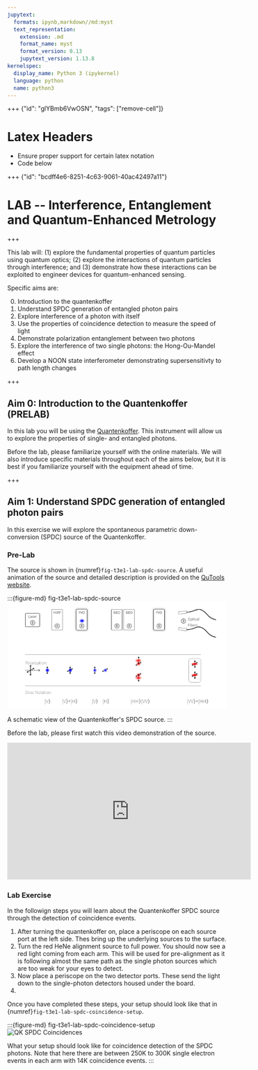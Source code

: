 ```yaml
---
jupytext:
  formats: ipynb,markdown//md:myst
  text_representation:
    extension: .md
    format_name: myst
    format_version: 0.13
    jupytext_version: 1.13.8
kernelspec:
  display_name: Python 3 (ipykernel)
  language: python
  name: python3
---
```


+++ {"id": "glYBmb6VwOSN", "tags": ["remove-cell"]}

# Latex Headers

 - Ensure proper support for certain latex notation
 - Code below

$$\newcommand{\ket}[1]{\left|{#1}\right\rangle}$$
$$\newcommand{\bra}[1]{\left\langle{#1}\right|}$$
$$\newcommand{\braket}[2]{\left\langle{#1}\middle|{#2}\right\rangle}$$
$$\newcommand{\adagger}[0]{\hat{a}^{\dagger}}$$
$$\newcommand{\ahat}[0]{\hat{a}}$$
$$\newcommand{\bdagger}[0]{\hat{b}^{\dagger}}$$
$$\newcommand{\bhat}[0]{\hat{b}}$$
$$\newcommand{\cdagger}[0]{\hat{c}^{\dagger}}$$
$$\newcommand{\chat}[0]{\hat{c}}$$
$$\newcommand{\ddagger}[0]{\hat{d}^{\dagger}}$$
$$\newcommand{\dhat}[0]{\hat{d}}$$
$$\newcommand{\edagger}[0]{\hat{e}^{\dagger}}$$
$$\newcommand{\ehat}[0]{\hat{e}}$$
$$\newcommand{\fdagger}[0]{\hat{f}^{\dagger}}$$
$$\newcommand{\fhat}[0]{\hat{f}}$$

+++ {"id": "bcdff4e6-8251-4c63-9061-40ac42497a11"}

# LAB -- Interference, Entanglement and Quantum-Enhanced Metrology

+++

This lab will: (1) explore the fundamental properties of quantum particles using quantum optics; (2) explore the interactions of quantum particles through interference; and (3) demonstrate how these interactions can be exploited to engineer devices for quantum-enhanced sensing. 

Specific aims are:

 0. Introduction to the quantenkoffer
 1. Understand SPDC generation of entangled photon pairs
 2. Explore interference of a photon with itself
 3. Use the properties of coincidence detection to measure the speed of light
 4. Demonstrate polarization entanglement between two photons
 5. Explore the interference of two single photons: the Hong-Ou-Mandel effect
 6. Develop a NOON state interferometer demonstrating supersensitivty to path length changes

+++

## Aim 0: Introduction to the Quantenkoffer (PRELAB)

In this lab you will be using the [Quantenkoffer](https://qutools.com/quantenkoffer_science-kit/).  This instrument will allow us to explore the properties of single- and entangled photons. 

Before the lab, please familiarize yourself with the online materials.  We will also introduce specific materials throughout each of the aims below, but it is best if you familiarize yourself with the equipment ahead of time. 

+++

## Aim 1: Understand SPDC generation of entangled photon pairs

In this exercise we will explore the spontaneous parametric down-conversion (SPDC) source of the Quantenkoffer.  

### Pre-Lab

The source is shown in {numref}`fig-t3e1-lab-spdc-source`.   A useful animation of the source and detailed description is provided on the [QuTools website](https://qutools.com/spdc-animated-source/).  

:::{figure-md} fig-t3e1-lab-spdc-source
<img src="FIGURES/T3E1-LAB-entanglement-interference/qk-spdc-source.png" alt="QK SPDC Source" class="bg-primary mb-1" width="800px">

A schematic view of the Quantenkoffer's SPDC source.
:::

Before the lab, please first watch this video demonstration of the source.

<iframe width="560" height="315" src="https://www.youtube.com/watch?v=VNoJ-0_c6c8" title="YouTube video player" frameborder="0" allow="accelerometer; autoplay; clipboard-write; encrypted-media; gyroscope; picture-in-picture" allowfullscreen></iframe>


### Lab Exercise

In the followign steps you will learn about the Quantenkoffer SPDC source through the detection of coincidence events.

 1. After turning the quantenkoffer on, place a periscope on each source port at the left side.  Thes bring up the underlying sources to the surface.
 2. Turn the red HeNe alignment source to full power.  You should now see a red light coming from each arm. This will be used for pre-alignment as it is following almost the same path as the single photon sources which are too weak for your eyes to detect.
 3. Now place a periscope on the two detector ports.  These send the light down to the single-photon detectors housed under the board. 
 4. 
 
Once you have completed these steps, your setup should look like that in {numref}`fig-t3e1-lab-spdc-coincidence-setup`.  
 
:::{figure-md} fig-t3e1-lab-spdc-coincidence-setup
<img src="FIGURES/T3E1-LAB-entanglement-interference/aim1-spdc-coincidence-setup.jpg" alt="QK SPDC Coincidences" class="bg-primary mb-1" width="800px">

What your setup should look like for coincidence detection of the SPDC photons.  Note that here there are between 250K to 300K single electron events in each arm with 14K coincidence events.
:::
